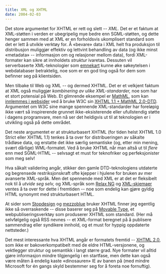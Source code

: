 ```yaml
---
title: XML og XHTML
date: 2004-02-03
---
```


Det store argumentet for XHTML er rett og slett -- *XML.* Det er et faktum at XML-støtten i verden er ubegripelig mye bedre enn SGML-støtten, og dette henger sammen med at XML er en forholdsvis ukomplisert standard som det er lett å utvikle verktøy for. Å «bevare» data i XML helt fra produksjon til distribusjon muliggjør effektiv og lettvint behandling av data (og ikke minst «metadata» -- informasjon om og relasjoner mellom data), fordi XML-formater kan sikre at innholdets *struktur* ivaretas. Dessuten vil serverbaserte XML-teknologier som [emnekart](http://www.ontopia.net/topicmaps/materials/tao.html) kunne øke søkeytelsen i webdatabaser betraktelig, noe som er en god ting også for dem som befinner seg på klientsiden.

Men tilbake til Web og XML -- og dermed XHTML. Det er et velkjent faktum at XML også muliggjør *kombinering av ulike XML-standarder,* noe som har et stort potensial på Web. Et glimrende eksempel er [MathML](http://www.w3.org/Math/), som kan [innlemmes i websider](http://home.online.no/%7Enoey/3MX.png) ved å bruke W3C sin [XHTML 1.1 + MathML 2.0-DTD](http://www.w3.org/TR/MathML2/appendixa.html#parsing.module). Argumentet om W3C sine mange spennende XML-standarder har foreløpig ikke vært så inspirerende grunnet ikke-eksisterende eller ufullstendig støtte i dagens programvare, men nå ser det heldigvis ut til at teknologien er i utvikling også på dette området.

Det neste argumentet er at strukturbasert XHTML (for tiden helst XHTML 1.0 Strict eller XHTML 1.1) tenkes å ta over for distribueringen av såkalte trådløse data, og erstatte det ikke særlig semantiske (og, etter min mening, svært dårlige) WML-formatet. Ved å bruke XHTML når man altså ut til *flere* enn med SGML-HTML -- selvsagt et must for teknofriker og perfeksjonister som meg selv!

Hva såkalt validering angår, stikker den gamle DTD-teknologiens utdaterte og begrensede restriksjonskraft ofte kjepper i hjulene for bruken av mer avanserte XML-språk. Men det spennende med XML er at det er fleksibelt nok til å *utvide seg selv,* og XML-språk som [Relax NG](http://www.relaxng.org/) og [XML-skjemaer](http://www.w3.org/XML/Schema) ventes å ta over for dette i fremtiden -- noe som endelig kan gjøre gyldig HTML synonymt med strukturbasert HTML.

At sider som [Stopdesign](http://www.stopdesign.com/) og [mezzoblue](http://www.mezzoblue.com/) bruker XHTML finner jeg egentlig ikke så overraskende -- disse baserer seg på [Movable Type](http://www.movabletype.org/), et webpubliseringsverktøy som produserer XHTML som standard. (Her må selvfølgelig også RSS nevnes -- et XML-format beregnet på å publisere sammendrag eller syndikere innhold, og et must for hyppig oppdaterte nettsteder.)

Det mest interessante hva XHTML angår er formatets fremtid -- [XHTML 2.0](http://www.w3.org/TR/xhtml2/), som ikke er bakoverkompatibelt med de eldre HTML-versjonene, og vektlegger struktur og semantikk i langt større grad. Nye formater vil alltid gjøre informasjon mindre tilgjengelig i en startfase, men dette kan også være måten å endelig kaste «dinosauren» IE av banen på (med mindre Microsoft for én gangs skyld bestemmer seg for å foreta noe fornuftig).
